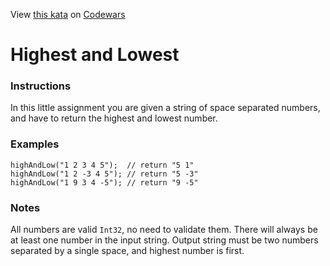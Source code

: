 
View [this kata](https://www.codewars.com/kata/554b4ac871d6813a03000035) on [Codewars](https://www.codewars.com)
# Highest and Lowest

### Instructions
In this little assignment you are given a string of space separated numbers, and have to return the highest and lowest number.

### Examples
```
highAndLow("1 2 3 4 5");  // return "5 1"
highAndLow("1 2 -3 4 5"); // return "5 -3"
highAndLow("1 9 3 4 -5"); // return "9 -5"
```

### Notes
All numbers are valid `Int32`, no need to validate them.
There will always be at least one number in the input string.
Output string must be two numbers separated by a single space, and highest number is first.
